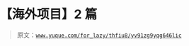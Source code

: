 # 【海外项目】2 篇

> 原文：[`www.yuque.com/for_lazy/thfiu8/yv91zg9yqg646lic`](https://www.yuque.com/for_lazy/thfiu8/yv91zg9yqg646lic)


